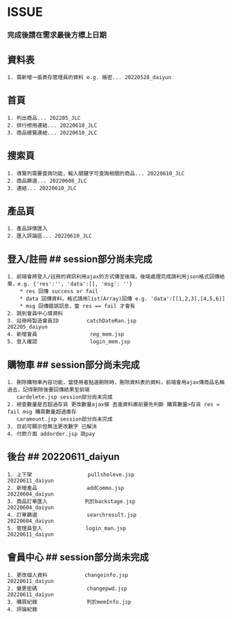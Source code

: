 # ISSUE #
### 完成後請在需求最後方標上日期 ###

## 資料表 ##
    1. 需新增一張表存管理員的資料 e.g. 帳密... 20220528_daiyun
    
## 首頁 ##
    1. 列出商品... 202205_JLC
    2. 排行榜用連結... 20220610_JLC
    3. 商品總覽連結... 20220610_JLC

## 搜索頁 ##
    1. 導覽列需要查詢功能，輸入關鍵字可查詢相關的商品... 20220610_JLC
    2. 商品篩選... 20220608_JLC
    3. 連結... 20220610_JLC

## 產品頁 ##
    1. 產品詳情匯入
    2. 匯入評論區... 20220610_JLC

## 登入/註冊 ## session部分尚未完成 
    1. 前端會將登入/註冊的資訊利用ajax的方式傳至後端，後端處理完成請利用json格式回傳結果，e.g. {'res':'', 'data':[], 'msg': ''}
        * res 回傳 success or fail
        * data 回傳資料，格式請用list(Array)回傳 e.g. 'data':[[1,2,3],[4,5,6]]
        * msg 回傳錯誤訊息，當 res == fail 才會有
    2. 跳到會員中心填資料  
    3. 註冊時製造會員ID         catchDateRan.jsp                     202205_daiyun
    4. 新增會員                 reg_mem.jsp
    5. 登入確認                 login_mem.jsp
## 購物車 ## session部分尚未完成 
    1. 刪除購物車內容功能，當使用者點選刪除時，刪除資料表的資料，前端會用ajax傳商品名稱過去，記得刪除後要回傳結果至前端 
       cardelete.jsp session部分尚未完成 
    2. 檢查數量是否超過存貨 更改數量ajax接 丟進資料庫前要先判斷 購買數量>存貨 res = fail msg 購買數量超過庫存
       caramount.jsp session部分尚未完成 
    3. 目前可顯示但無法更改數字 已解決 
    4. 付款介面 addorder.jsp 跳pay 
## 後台 ##  20220611_daiyun
    1. 上下架                  pullsheleve.jsp                      20220611_daiyun
    2. 新增產品                addCommo.jsp                         20220604_daiyun
    3. 商品訂單匯入            列於backstage.jsp                     20220604_daiyun
    4. 訂單篩選                searchresult.jsp                     20220604_daiyun
    5. 管理員登入              login_man.jsp                        20220611_daiyun
## 會員中心 ## session部分尚未完成 
    1. 更改個人資料            changeinfo.jsp                       20220611_daiyun
    2. 變更密碼                changepwd.jsp                        20220611_daiyun
    3. 購買紀錄                列於memInfo.jsp                         
    4. 評論紀錄                                         